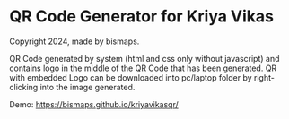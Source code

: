 # QR Code Generator for Kriya Vikas

Copyright 2024, made by bismaps.

QR Code generated by system (html and css only without javascript) and contains logo in the middle of the QR Code that has been generated. QR with embedded Logo can be downloaded into pc/laptop folder by right-clicking into the image generated.

Demo: https://bismaps.github.io/kriyavikasqr/
